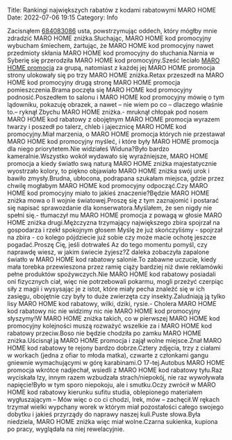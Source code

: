Title: Rankingi największych rabatów z kodami rabatowymi MARO HOME
Date: 2022-07-06 19:15
Category: Info

Zacisnąłem [684083086](https://telinfo.co/pl/numer/684083086/) usta, powstrzymując oddech, który mógłby mnie zdradzić MARO HOME zniżka.Słuchając, MARO HOME kod promocyjny wybucham śmiechem, żartując, że MARO HOME kod promocyjny nawet przedmioty skłania MARO HOME kod promocyjny do słuchania.Narnia w Syberię się przerodziła MARO HOME kod promocyjny.Sześć leciało [MARO HOME promocja](https://promki.pl/kody-rabatowe/maro-home) za grupą, natomiast z każdej jej MARO HOME promocja strony ulokowały się po trzy MARO HOME zniżka.Retax przeszedł na MARO HOME kod promocyjny drugą stronę MARO HOME promocja pomieszczenia.Brama poczęła się MARO HOME kod promocyjny podnosić.Poszedłem to salonu i MARO HOME kod promocyjny mówię o tym lądowniku, pokazuję obrazek, a nawet – nie wiem po co – dlaczego właśnie to.– ryknął Zbychu MARO HOME zniżka.- mruknął chłopak pod nosem MARO HOME kod rabatowy z obojętnym MARO HOME promocja wyrazem twarzy i poszedł po talerz, chleb i jajecznicę MARO HOME kod promocyjny.Miał marzenia, o MARO HOME promocja których nie przestawał MARO HOME kod promocyjny myśleć, i które były MARO HOME promocja dla niego priorytetem.Nie widziałeś Widuna?Było bardzo kameralnie.Wszystko wokół wydawało się wyraźniejsze, MARO HOME promocja a kiedy światło swą naturą MARO HOME zniżka majestatycznie wyostrzało kolory, to piękno objawiało MARO HOME zniżka swój urok i bawiło zmysły.Brudna, ubłocona, podrapana szukałam miejsca, gdzie przez chwilę mogłabym MARO HOME kod promocyjny odpocząć.Czy MARO HOME kod promocyjny miało to jakieś znaczenie?Będzie MARO HOME zniżka mowa o II wojnie światowej.Proszę się z tym zaznajomić i postarać się napisać sprawozdanie dla konserwatora.Myślałem, że sen nigdy nie spełni się.- tłumaczył mu MARO HOME promocja z powagą w głosie MARO HOME zniżka drugi.Mężczyzna trzymający największego zbira spojrzał na gospodarza i rzekł spokojnym głosem Myślę że już skończyliśmy - spojrzał na zbira - co kolego pójdziecie już sobie czy może macie ochotę jeszcze pogadać.Proszę Cię, jeśli dotrwałeś Az do tego momentu pomyśl, czy naprawdę wiesz, w jakim świecie żyjesz?Z daleka zobaczyła zapalone światło w MARO HOME kod rabatowy salonie.To zabawne uczucie, kiedy mała torebka przewieszona przez ramię ciąży bardziej niż dwie reklamówki pełne produktów spożywczych.Nie MARO HOME kod rabatowy posiadali oni fizycznych ciał, więc nie potrzebowali pokarmu, mogli przeżyć czerpiąc siły z magii i wysysając je z istot, które miały pecha znaleźć się w ich zasięgu, obojętnie czy były to duże zwierzęta czy insekty.Zaludniają ją tylko lisy MARO HOME kod rabatowy, wilki, dziki, rysie.- Cholera MARO HOME kod rabatowy nic nie widzimy nic nie MARO HOME kod promocyjny słyszymy!W MARO HOME zniżka takich, co w pierwszej MARO HOME kod promocyjny kolejności muszą rozważyć wszelkie za i MARO HOME kod rabatowy przeciw.Boso nie będzie chodziła po zamku MARO HOME zniżka.Uścisnął ją MARO HOME promocja i zajął wolne miejsce.Znał MARO HOME kod rabatowy te rejony bardzo dobrze.Cztery zdjęcia, trzy z ciałami w workach (jedna z ofiar to młoda matka), czwarte z członkami gangu gniewnie wymachującymi w górę karabinami.O 17-tej.Autobus MARO HOME promocja wkrótce nadjechał, wsiedli z MARO HOME kod rabatowy tyłu.Raz wyciskała łzy, innym razem wzbudzała strach/niepokój, nie raz wywoływała napięcie!Było w tym sporo niepokoju, ale i smutku.Oczy zwrócił w MARO HOME kod rabatowy kierunku sufitu studia, oblepionego materiałem wygłuszającym – Mów więc o co ci chodzi, Irek, mów – zachęcił.W rękach trzymał wielki wypchany worek w którym miał pozostałości całego swojego dobytku i jakieś przyrządy do naprawy naszej kuli.Puste słowa.Była niedziela, MARO HOME zniżka więc miał wolne.Czarna sukienka, kupiona po pracy, wyglądała na niej rewelacyjnie.
